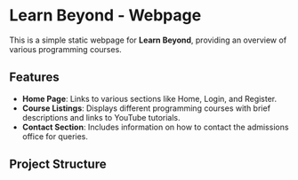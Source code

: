 # Learn Beyond - Webpage

This is a simple static webpage for **Learn Beyond**, providing an overview of various programming courses.

## Features
- **Home Page**: Links to various sections like Home, Login, and Register.
- **Course Listings**: Displays different programming courses with brief descriptions and links to YouTube tutorials.
- **Contact Section**: Includes information on how to contact the admissions office for queries.

## Project Structure

